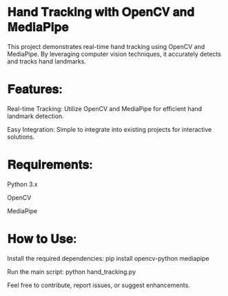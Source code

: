 # 𝐇𝐚𝐧𝐝 𝐓𝐫𝐚𝐜𝐤𝐢𝐧𝐠 𝐰𝐢𝐭𝐡 𝐎𝐩𝐞𝐧𝐂𝐕 𝐚𝐧𝐝 𝐌𝐞𝐝𝐢𝐚𝐏𝐢𝐩𝐞

This project demonstrates real-time hand tracking using OpenCV and MediaPipe. By leveraging computer vision techniques, it accurately detects and tracks hand landmarks.

# 𝐅𝐞𝐚𝐭𝐮𝐫𝐞𝐬:

Real-time Tracking: Utilize OpenCV and MediaPipe for efficient hand landmark detection.

Easy Integration: Simple to integrate into existing projects for interactive solutions.

# 𝐑𝐞𝐪𝐮𝐢𝐫𝐞𝐦𝐞𝐧𝐭𝐬:

Python 3.x

OpenCV

MediaPipe

# 𝐇𝐨𝐰 𝐭𝐨 𝐔𝐬𝐞:

Install the required dependencies: pip install opencv-python mediapipe

Run the main script: python hand_tracking.py

Feel free to contribute, report issues, or suggest enhancements. 
